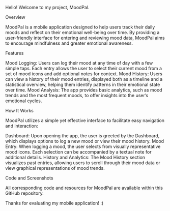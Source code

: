 Hello! Welcome to my project, MoodPal.

Overview

MoodPal is a mobile application designed to help users track their daily moods and reflect on their emotional well-being over time. 
By providing a user-friendly interface for entering and reviewing mood data, MoodPal aims to encourage mindfulness and greater emotional awareness.

Features

Mood Logging: Users can log their mood at any time of day with a few simple taps. Each entry allows the user to select their current mood from a set of mood icons and add optional notes for context.
Mood History: Users can view a history of their mood entries, displayed both as a timeline and a statistical overview, helping them identify patterns in their emotional state over time.
Mood Analysis: The app provides basic analytics, such as mood trends and the most frequent moods, to offer insights into the user’s emotional cycles.

How It Works

MoodPal utilizes a simple yet effective interface to facilitate easy navigation and interaction:

Dashboard: Upon opening the app, the user is greeted by the Dashboard, which displays options to log a new mood or view their mood history.
Mood Entry: When logging a mood, the user selects from visually representative mood icons. Each selection can be accompanied by a textual note for additional details.
History and Analytics: The Mood History section visualizes past entries, allowing users to scroll through their mood data or view graphical representations of mood trends.

Code and Screenshots

All corresponding code and resources for MoodPal are available within this GitHub repository. 

Thanks for evaluating my mobile application! :)
